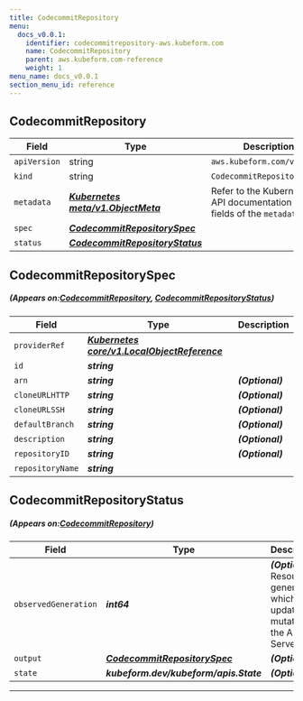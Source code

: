 ```yaml
---
title: CodecommitRepository
menu:
  docs_v0.0.1:
    identifier: codecommitrepository-aws.kubeform.com
    name: CodecommitRepository
    parent: aws.kubeform.com-reference
    weight: 1
menu_name: docs_v0.0.1
section_menu_id: reference
---
```


## CodecommitRepository
| Field | Type | Description |
| ------ | ----- | ----------- |
| `apiVersion` | string | `aws.kubeform.com/v1alpha1` |
|    `kind` | string | `CodecommitRepository` |
| `metadata` | ***[Kubernetes meta/v1.ObjectMeta](https://kubernetes.io/docs/reference/generated/kubernetes-api/v1.13/#objectmeta-v1-meta)***|Refer to the Kubernetes API documentation for the fields of the `metadata` field.|
| `spec` | ***[CodecommitRepositorySpec](#CodecommitRepositorySpec)***||
| `status` | ***[CodecommitRepositoryStatus](#CodecommitRepositoryStatus)***||
## CodecommitRepositorySpec
##### (Appears on:[CodecommitRepository](#CodecommitRepository), [CodecommitRepositoryStatus](#CodecommitRepositoryStatus))
| Field | Type | Description |
| ------ | ----- | ----------- |
| `providerRef` | ***[Kubernetes core/v1.LocalObjectReference](https://kubernetes.io/docs/reference/generated/kubernetes-api/v1.13/#localobjectreference-v1-core)***||
| `id` | ***string***||
| `arn` | ***string***| ***(Optional)*** |
| `cloneURLHTTP` | ***string***| ***(Optional)*** |
| `cloneURLSSH` | ***string***| ***(Optional)*** |
| `defaultBranch` | ***string***| ***(Optional)*** |
| `description` | ***string***| ***(Optional)*** |
| `repositoryID` | ***string***| ***(Optional)*** |
| `repositoryName` | ***string***||
## CodecommitRepositoryStatus
##### (Appears on:[CodecommitRepository](#CodecommitRepository))
| Field | Type | Description |
| ------ | ----- | ----------- |
| `observedGeneration` | ***int64***| ***(Optional)*** Resource generation, which is updated on mutation by the API Server.|
| `output` | ***[CodecommitRepositorySpec](#CodecommitRepositorySpec)***| ***(Optional)*** |
| `state` | ***kubeform.dev/kubeform/apis.State***| ***(Optional)*** |
---
